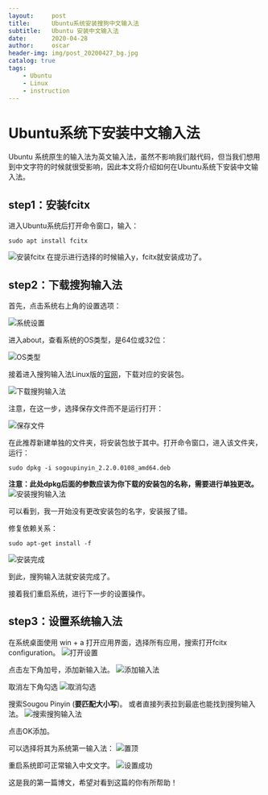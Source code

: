 ```yaml
---
layout:     post
title:      Ubuntu系统安装搜狗中文输入法
subtitle:   Ubuntu 安装中文输入法
date:       2020-04-28
author:     oscar
header-img: img/post_20200427_bg.jpg
catalog: true
tags:
    - Ubuntu
    - Linux
    - instruction
---
```


# Ubuntu系统下安装中文输入法
Ubuntu 系统原生的输入法为英文输入法，虽然不影响我们敲代码，但当我们想用到中文字符的时候就很受影响，因此本文将介绍如何在Ubuntu系统下安装中文输入法。

## **step1：安装fcitx**
进入Ubuntu系统后打开命令窗口，输入：

    sudo apt install fcitx

![安装fcitx](https://i.loli.net/2020/04/28/sEUk1cozDAHy9ST.jpg)
在提示进行选择的时候输入y，fcitx就安装成功了。
## **step2：下载搜狗输入法**
首先，点击系统右上角的设置选项：

![系统设置](https://i.loli.net/2020/04/28/KABSjUIYVw1fhOz.jpg)

进入about，查看系统的OS类型，是64位或32位：

![OS类型](https://i.loli.net/2020/04/28/VmFWpqrivZNMtYX.jpg)


接着进入搜狗输入法Linux版的[官网](https://pinyin.sogou.com/linux/?r=pinyin)，下载对应的安装包。

![下载搜狗输入法](https://i.loli.net/2020/04/28/Vrow3GMRuSIUNOH.jpg)


注意，在这一步，选择保存文件而不是运行打开：

![保存文件](https://i.loli.net/2020/04/28/hzQwOF5HXgM8LBR.jpg)

在此推荐新建单独的文件夹，将安装包放于其中。打开命令窗口，进入该文件夹，运行：

    sudo dpkg -i sogoupinyin_2.2.0.0108_amd64.deb
    
   
**注意：此处dpkg后面的参数应该为你下载的安装包的名称，需要进行单独更改。**
![安装搜狗输入法](https://i.loli.net/2020/04/28/gIz8MiNH6W5vnZJ.jpg)

可以看到，我一开始没有更改安装包的名字，安装报了错。

修复依赖关系：

    sudo apt-get install -f

![安装完成](https://i.loli.net/2020/04/28/4xOR986MgXHEvjV.jpg)

到此，搜狗输入法就安装完成了。

接着我们重启系统，进行下一步的设置操作。

## **step3：设置系统输入法**

在系统桌面使用 win + a 打开应用界面，选择所有应用，搜索打开fcitx configuration。
![打开设置](https://i.loli.net/2020/04/28/V6DNjZ9EH3AeJqC.jpg)

点击左下角加号，添加新输入法。
![添加输入法](https://i.loli.net/2020/04/28/sqc26d3iHnGCVB7.jpg)

取消左下角勾选
![取消勾选](https://i.loli.net/2020/04/28/rHC6sOBuZSD2teA.jpg)

搜索Sougou Pinyin (**要匹配大小写**)。
或者直接列表拉到最底也能找到搜狗输入法。
![搜索搜狗输入法](https://i.loli.net/2020/04/28/JV6uDtUNHhcgFWQ.jpg)

点击OK添加。

可以选择将其为系统第一输入法：
![置顶](https://i.loli.net/2020/04/28/HXRVDkfOUn9AvB4.jpg)

重启系统即可正常输入中文文字。
![设置成功](https://i.loli.net/2020/04/28/jZ3JYwUvnlLtD6q.jpg)



这是我的第一篇博文，希望对看到这篇的你有所帮助！
